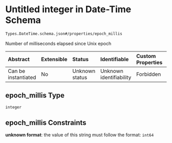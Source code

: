 # Untitled integer in Date-Time Schema

```txt
Types.DateTime.schema.json#/properties/epoch_millis
```

Number of milliseconds elapsed since Unix epoch

| Abstract            | Extensible | Status         | Identifiable            | Custom Properties | Additional Properties | Access Restrictions | Defined In                                                                        |
| :------------------ | :--------- | :------------- | :---------------------- | :---------------- | :-------------------- | :------------------ | :-------------------------------------------------------------------------------- |
| Can be instantiated | No         | Unknown status | Unknown identifiability | Forbidden         | Allowed               | none                | [DateTime.schema.json*](../out/types/DateTime.schema.json "open original schema") |

## epoch_millis Type

`integer`

## epoch_millis Constraints

**unknown format**: the value of this string must follow the format: `int64`
